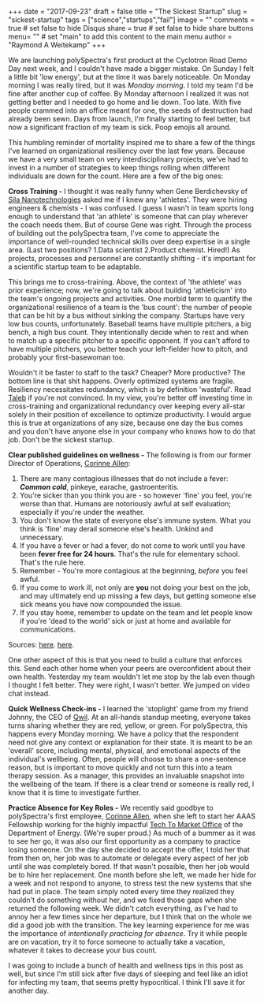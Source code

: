 +++
date = "2017-09-23"
draft = false
title = "The Sickest Startup"
slug = "sickest-startup"
tags = ["science","startups","fail"]
image = ""
comments = true	# set false to hide Disqus
share = true	# set false to hide share buttons
menu= ""		# set "main" to add this content to the main menu
author = "Raymond A Weitekamp"
+++

We are launching polySpectra's first product at the Cyclotron Road Demo Day next week, and I couldn't have made a bigger mistake. On Sunday I felt a little bit 'low energy', but at the time it was barely noticeable. On Monday morning I was really tired, but it was *Monday morning*. I told my team I'd be fine after another cup of coffee. By Monday afternoon I realized it was not getting better and I needed to go home and lie down. Too late. With five people crammed into an office meant for one, the seeds of destruction had already been sewn. Days from launch, I'm finally starting to feel better, but now a significant fraction of my team is sick. Poop emojis all around.

This humbling reminder of mortality inspired me to share a few of the things I've learned on organizational resiliency over the last few years. Because we have a very small team on very interdisciplinary projects, we've had to invest in a number of strategies to keep things rolling when different individuals are down for the count. Here are a few of the big ones:

**Cross Training -** I thought it was really funny when Gene Berdichevsky of [Sila Nanotechnologies](http://www.silanano.com/) asked me if I knew any 'athletes'. They were hiring engineers & chemists - I was confused. I guess I wasn't in team sports long enough to understand that 'an athlete' is someone that can play wherever the coach needs them. But of course Gene was right. Through the process of building out the polySpectra team, I've come to appreciate the importance of well-rounded technical skills over deep expertise in a single area. (Last two positions? 1.Data scientist 2.Product chemist. Hired!) As projects, processes and personnel are constantly shifting - it's important for a scientific startup team to be adaptable.

This brings me to cross-training. Above, the context of 'the athlete' was prior experience; now, we're going to talk about building 'athleticism' into the team's ongoing projects and activities. One morbid term to quantify the organizational resilience of a team is the 'bus count': the number of people that can be hit by a bus without sinking the company. Startups have very low bus counts, unfortunately. Baseball teams have multiple pitchers, a big bench, a high bus count. They intentionally decide when to rest and when to match up a specific pitcher to a specific opponent. If you can't afford to have multiple pitchers, you better teach your left-fielder how to pitch, and probably your first-basewoman too.

Wouldn't it be faster to staff to the task? Cheaper? More productive? The bottom line is that shit happens. Overly optimized systems are fragile. Resiliency necessitates redundancy, which is by definition 'wasteful'. Read [Taleb](https://www.amazon.com/Antifragile-Things-That-Gain-Disorder/dp/B00A2ZIZYQ/ref=as_li_ss_tl?ie=UTF8&qid=1506194957&sr=8-1&keywords=antifragile&linkCode=ll1&tag=rawwerks09-20&linkId=9ed7fa4451c37fca30d7a8f77f9838d4) if you're not convinced. In my view, you're better off investing time in cross-training and organizational redundancy over keeping every all-star solely in their position of excellence to optimize productivity. I would argue this is true at organizations of any size, because one day the bus comes and you don't have anyone else in your company who knows how to do that job. Don't be the sickest startup.

**Clear published guidelines on wellness -** The following is from our former Director of Operations, [Corinne Allen](https://twitter.com/ethylove): 

1. There are many contagious illnesses that do not include a fever: ***Common cold***, pinkeye, earache, gastroenteritis. 
2. You're sicker than you think you are - so however 'fine' you feel, you're worse than that. Humans are notoriously awful at self evaluation; especially if you're under the weather. 
3. You don't know the state of everyone else's immune system. What you think is 'fine' may derail someone else's health. Unkind and unnecessary. 
4. If you have a fever or had a fever, do not come to work until you have been **fever free for 24 hours**. That's the rule for elementary school. That's the rule here. 
5. Remember - You're more contagious at the beginning, *before* you feel awful. 
6. If you come to work ill, not only are **you** not doing your best on the job, and may ultimately end up missing a few days, but getting someone else sick means you have now compounded the issue. 
7. If you stay home, remember to update on the team and let people know if you're 'dead to the world' sick or just at home and available for communications. 

Sources: [here](http://www.medicinenet.com/are_you_too_sick_to_work/views.htm). [here](http://www.mayoclinic.org/diseases-conditions/fever/in-depth/fever/ART-20050997).

One other aspect of this is that you need to build a culture that enforces this. Send each other home when your peers are overconfident about their own health. Yesterday my team wouldn't let me stop by the lab even though I thought I felt better. They were right, I wasn't better. We jumped on video chat instead.

**Quick Wellness Check-ins -** I learned the 'stoplight' game from my friend Johnny, the CEO of [Qwil](https://www.qwil.co/). At an all-hands standup meeting, everyone takes turns sharing whether they are red, yellow, or green. For polySpectra, this happens every Monday morning. We have a policy that the respondent need not give any context or explanation for their state. It is meant to be an 'overall' score, including mental, physical, and emotional aspects of the individual's wellbeing. Often, people will choose to share a one-sentence reason, but is important to move quickly and not turn this into a team therapy session. As a manager, this provides an invaluable snapshot into the wellbeing of the team. If there is a clear trend or someone is really red, I know that it is time to investigate further.

**Practice Absence for Key Roles -** We recently said goodbye to polySpectra's first employee, [Corinne Allen](https://twitter.com/ethylove), when she left to start her AAAS Fellowship working for the highly impactful [Tech To Market Office](https://www.energy.gov/eere/technology-to-market/home) of the Department of Energy. (We're super proud.) As much of a bummer as it was to see her go, it was also our first opportunity as a company to practice losing someone. On the day she decided to accept the offer, I told her that from then on, her job was to automate or delegate every aspect of her job until she was completely bored. If that wasn't possible, then her job would be to hire her replacement. One month before she left, we made her hide for a week and not respond to anyone, to stress test the new systems that she had put in place. The team simply noted every time they realized they couldn't do something without her, and we fixed those gaps when she returned the following week. We didn't catch everything, as I've had to annoy her a few times since her departure, but I think that on the whole we did a good job with the transition. The key learning experience for me was the importance of *intentionally practicing for absence*. Try it while people are on vacation, try it to force someone to actually take a vacation, whatever it takes to decrease your bus count.

I was going to include a bunch of health and wellness tips in this post as well, but since I'm still sick after five days of sleeping and feel like an idiot for infecting my team, that seems pretty hypocritical. I think I'll save it for another day.